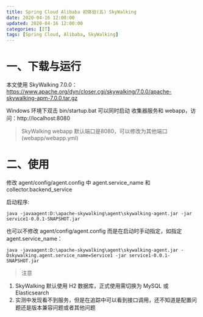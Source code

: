 ```yaml
---
title: Spring Cloud Alibaba 初体验(五) SkyWalking
date: 2020-04-16 12:00:00
updated: 2020-04-16 12:00:00
categories: [IT]
tags: [Spring Cloud, Alibaba, SkyWalking]
---
```


# 一、下载与运行

本文使用 SkyWalking 7.0.0：https://www.apache.org/dyn/closer.cgi/skywalking/7.0.0/apache-skywalking-apm-7.0.0.tar.gz



Windows 环境下双击 bin/startup.bat 可以同时启动 收集器服务和 webapp，访问：http://localhost:8080

> SkyWalking webapp 默认端口是8080，可以修改为其他端口(webapp/webapp.yml)

# 二、使用

修改 agent/config/agent.config 中 agent.service_name 和 collector.backend_service

启动程序:

```
java -javaagent:D:\apache-skywalking\agent\skywalking-agent.jar -jar service1-0.0.1-SNAPSHOT.jar

```

也可以不修改 agent/config/agent.config 而是在启动时手动指定，如指定 agent.service_name：

```
java -javaagent:D:\apache-skywalking\agent\skywalking-agent.jar -Dskywalking.agent.service_name=Service1 -jar service1-0.0.1-SNAPSHOT.jar
```

> 注意

1. SkyWalking 默认使用 H2 数据库，正式使用需切换为 MySQL 或 Elasticsearch
1. 实测中发现看不到服务，但是在追踪中可以看到接口调用，还不知道是配置问题还是版本兼容问题或者其他问题